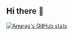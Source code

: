 ## Hi there 👋

[![Anurag's GitHub stats](https://github-readme-stats.vercel.app/api?EnriHeller=anuraghazra)](https://github.com/anuraghazra/github-readme-stats)

<!--
**EnriHeller/EnriHeller** is a ✨ _special_ ✨ repository because its `README.md` (this file) appears on your GitHub profile.

Here are some ideas to get you started:

- 🔭 I’m currently working on ...
- 🌱 I’m currently learning ...
- 👯 I’m looking to collaborate on ...
- 🤔 I’m looking for help with ...
- 💬 Ask me about ...
- 📫 How to reach me: ...
- 😄 Pronouns: ...
- ⚡ Fun fact: ...
-->

